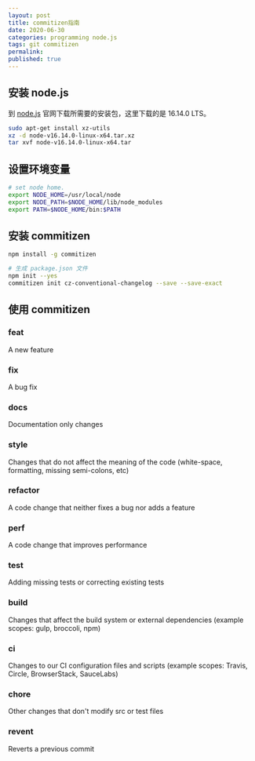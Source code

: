 ```yaml
---
layout: post
title: commitizen指南
date: 2020-06-30
categories: programming node.js
tags: git commitizen
permalink:
published: true
---
```


## 安装 node.js

到 [node.js](https://nodejs.org/en/) 官网下载所需要的安装包，这里下载的是 16.14.0 LTS。

```bash
sudo apt-get install xz-utils
xz -d node-v16.14.0-linux-x64.tar.xz
tar xvf node-v16.14.0-linux-x64.tar
```

## 设置环境变量

```bash
# set node home.
export NODE_HOME=/usr/local/node
export NODE_PATH=$NODE_HOME/lib/node_modules
export PATH=$NODE_HOME/bin:$PATH
```

## 安装 commitizen

```bash
npm install -g commitizen

# 生成 package.json 文件
npm init --yes
commitizen init cz-conventional-changelog --save --save-exact
```

## 使用 commitizen

### feat

A new feature

### fix

A bug fix

### docs

Documentation only changes

### style

Changes that do not affect the meaning of the code (white-space, formatting, missing semi-colons, etc)

### refactor

A code change that neither fixes a bug nor adds a feature

### perf

A code change that improves performance

### test

Adding missing tests or correcting existing tests

### build

Changes that affect the build system or external dependencies (example scopes: gulp, broccoli, npm)

### ci

Changes to our CI configuration files and scripts (example scopes: Travis, Circle, BrowserStack, SauceLabs)


### chore

Other changes that don't modify src or test files

### revent

Reverts a previous commit

